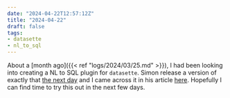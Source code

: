 ```yaml
---
date: "2024-04-22T12:57:12Z"
title: "2024-04-22"
draft: false
tags:
- datasette
- nl_to_sql
---
```


About a [month ago]({{< ref "logs/2024/03/25.md" >}}), I had been looking into creating a NL to SQL plugin for `datasette`.
Simon release a version of exactly that [the next day](https://github.com/datasette/datasette-query-assistant/commit/146927b62889ab28e19c604d9d3ee8ddb26f3991) and I came across it in his article [here](https://simonwillison.net/2024/Apr/17/ai-for-data-journalism/#ai-assisted-sql).
Hopefully I can find time to try this out in the next few days.
